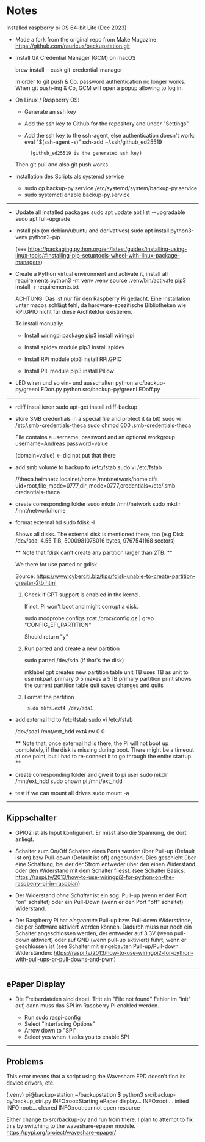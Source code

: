 Notes
=====

Installed raspberry pi OS 64-bit Lite (Dec 2023)

- Made a fork from the original repo from Make Magazine
	https://github.com/rauricus/backupstation.git

- Install Git Credential Manager (GCM) on macOS
	
	brew install --cask git-credential-manager

	In order to git push & Co, password authentication no longer works.
	When git push-ing & Co, GCM will open a popup allowing to log in.

- On Linux / Raspberry OS:
	- Generate an ssh key
	- Add the ssh key to Github for the repository and under "Settings"
	- Add the ssh key to the ssh-agent, else authentication doesn't work:
			eval "$(ssh-agent -s)"
			ssh-add ~/.ssh/github_ed25519

			(github_ed25519 is the generated ssh key)

			
	Then git pull and also git push works.


- Installation des Scripts als systemd service
	- sudo cp backup-py.service /etc/systemd/system/backup-py.service
	- sudo systemctl enable backup-py.service

---

- Update all installed packages
	sudo apt update
	apt list --upgradable
	sudo apt full-upgrade

- Install pip
	(on debian/ubuntu and derivatives)
	sudo apt install python3-venv python3-pip

	(see https://packaging.python.org/en/latest/guides/installing-using-linux-tools/#installing-pip-setuptools-wheel-with-linux-package-managers)


- Create a Python virtual environment and activate it, install all requirements
	python3 -m venv .venv
	source .venv/bin/activate
	pip3 install -r requirements.txt


	ACHTUNG: Das ist nur für den Raspberry Pi gedacht. Eine Installation unter macos schlägt fehl, da hardware-spezifische Bibliotheken wie RPi.GPIO nicht für diese Architektur existieren.

	To install manually:

	- Install wiringpi package
		pip3 install wiringpi

	- Install spidev module
		pip3 install spidev

	- Install RPi module
		pip3 install RPi.GPIO

	- Install PIL module
		pip3 install Pillow

- LED wiren und so ein- und ausschalten
	python src/backup-py/greenLEDon.py 
	python src/backup-py/greenLEDoff.py 

---

- rdiff installieren
	sudo apt-get install rdiff-backup

- store SMB credentials in a special file and protect it (a bit)
	sudo vi /etc/.smb-credentials-theca
	sudo chmod 600 .smb-credentials-theca

  File contains a username, password and an optional workgroup
	username=Andreas
	password=value

	(domain=value) <- did not put that there

- add smb volume to backup to /etc/fstab
	sudo vi /etc/fstab
	
	//theca.heimnetz.localnet/home	/mnt/network/home	cifs	uid=root,file_mode=0777,dir_mode=0777,credentials=/etc/.smb-credentials-theca

- create corresponding folder
	sudo mkdir /mnt/network
	sudo mkdir /mnt/network/home

- format external hd
	sudo fdisk -l

	Shows all disks. The external disk is mentioned there, too (e.g
	Disk /dev/sda: 4.55 TiB, 5000981078016 bytes, 9767541168 sectors)

  ** Note that fdisk can't create any partition larger than 2TB. **

  We there for use parted or gdisk.

  Source: https://www.cyberciti.biz/tips/fdisk-unable-to-create-partition-greater-2tb.html

  1. Check if GPT support is enabled in the kernel. 

  	 If not, Pi won't boot and might corrupt a disk.

  	 sudo modprobe configs
  	 zcat /proc/config.gz | grep "CONFIG_EFI_PARTITION"

  	 Should return "y"

  2. Run parted and create a new partition

  	 sudo parted /dev/sda (if that's the disk)

  	 	mklabel gpt
  	 		creates new partition table
  	 	unit TB
  	 		uses TB as unit to use
  	 	mkpart primary 0 5
  	 		makes a 5TB primary partition
	 		print
	 			shows the current partition table
 			quit
 				saves changes and quits

 	3. Format the partition

 			sudo mkfs.ext4 /dev/sda1

- add external hd to /etc/fstab
	sudo vi /etc/fstab

	/dev/sda1	/mnt/ext_hdd	ext4	rw	0	0

	** Note that, once external hd is there, the Pi will not boot up completely,
	   if the disk is missing during boot. There might be a timeout at one point,
	   but I had to re-connect it to go through the entire startup. **

- create corresponding folder and give it to pi user
	sudo mkdir /mnt/ext_hdd
	sudo chown pi /mnt/ext_hdd

- test if we can mount all drives
	sudo mount -a


---

Kippschalter
------------

- GPIO2 ist als Input konfiguriert. Er misst also die Spannung, die dort anliegt.

- Schalter zum On/Off Schalten eines Ports werden über Pull-up (Default ist on) bzw Pull-down (Default ist off) angebunden. Dies geschieht über eine Schaltung, bei der der Strom entweder über den einen Widerstand oder den Widerstand mit dem Schalter fliesst.
  (see Schalter Basics: https://raspi.tv/2013/how-to-use-wiringpi2-for-python-on-the-raspberry-pi-in-raspbian)

- Der Widerstand _ohne Schalter_ ist ein sog. Pull-up (wenn er den Port "on" schaltet) oder ein Pull-Down (wenn er den Port "off" schaltet) Widerstand.

- Der Raspberry Pi hat _eingebaute_ Pull-up bzw. Pull-down Widerstände, die per Software aktiviert werden können.
  Dadurch muss nur noch ein Schalter angeschlossen werden, der entweder auf 3.3V (wenn pull-down aktiviert) oder auf GND (wenn pull-up aktiviert) führt, wenn er geschlossen ist
  (see Schalter mit eingebauten Pull-up/Pull-down Widerständen: https://raspi.tv/2013/how-to-use-wiringpi2-for-python-with-pull-ups-or-pull-downs-and-pwm)

---

ePaper Display
--------------

- Die Treiberdateien sind dabei. Tritt ein "File not found" Fehler im "init" auf, dann muss das SPI im Raspberry Pi enabled werden.

	- Run sudo raspi-config
	- Select "Interfacing Options"
	- Arrow down to "SPI"
	- Select yes when it asks you to enable SPI
  
 ---

Problems
--------

This error means that a script using the Waveshare EPD doesn't find its device drivers, etc.

(.venv) pi@backup-station:~/backupstation $ python3 src/backup-py/backup_ctrl.py 
INFO:root:Starting ePaper display...
INFO:root:... inited
INFO:root:... cleared
INFO:root:cannot open resource

Either change to src/backup-py and run from there. 
I plan to attempt to fix this by switching to the waveshare-epaper module.
	https://pypi.org/project/waveshare-epaper/

